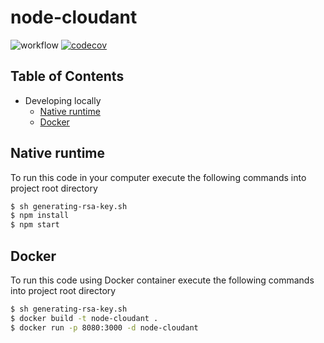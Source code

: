 # node-cloudant

![workflow](https://github.com/leonardofurnielis/node-cloudant/actions/workflows/build-test.yml/badge.svg)
[![codecov](https://codecov.io/gh/leonardofurnielis/node-cloudant/branch/master/graph/badge.svg?token=5LTEJCG91W)](https://codecov.io/gh/leonardofurnielis/node-cloudant)

## Table of Contents

- Developing locally
  - [Native runtime](#native-runtime)
  - [Docker](#docker)

## Native runtime 

To run this code in your computer execute the following commands into project root directory

```bash
$ sh generating-rsa-key.sh
$ npm install
$ npm start
```

## Docker

To run this code using Docker container execute the following commands into project root directory

```bash
$ sh generating-rsa-key.sh
$ docker build -t node-cloudant .
$ docker run -p 8080:3000 -d node-cloudant
```

